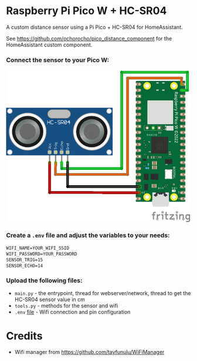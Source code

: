 # Raspberry Pi Pico W + HC-SR04

A custom distance sensor using a Pi Pico + HC-SR04 for HomeAssistant.

See https://github.com/ochorocho/pico_distance_component for the HomeAssistant custom component.

### Connect the sensor to your Pico W:

![Connect Pi Pico W to the HC-SR04](fritzing/pico-HC-SR04_connect.png)

### Create a `.env` file and adjust the variables to your needs:

```
WIFI_NAME=YOUR_WIFI_SSID
WIFI_PASSWORD=YOUR_PASSWORD
SENSOR_TRIG=15
SENSOR_ECHO=14
```

### Upload the following files:
    
* `main.py` - the entrypoint, thread for webserver/network, thread to get the HC-SR04 sensor value in cm
* `tools.py` - methods for the sensor and wifi
* `.env` [file](.env.example) - Wifi connection and pin configuration

# Credits

 * Wifi manager from https://github.com/tayfunulu/WiFiManager